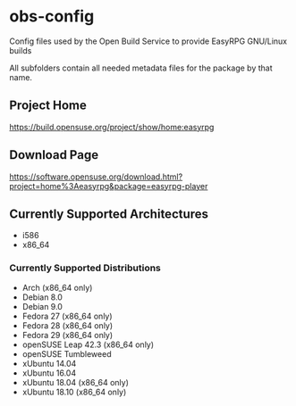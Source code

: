 
# obs-config

Config files used by the Open Build Service to provide EasyRPG GNU/Linux builds

All subfolders contain all needed metadata files for the package by that name.

## Project Home

https://build.opensuse.org/project/show/home:easyrpg

## Download Page

https://software.opensuse.org/download.html?project=home%3Aeasyrpg&package=easyrpg-player

## Currently Supported Architectures

 - i586
 - x86_64

### Currently Supported Distributions

 - Arch (x86_64 only)
 - Debian 8.0
 - Debian 9.0
 - Fedora 27 (x86_64 only)
 - Fedora 28 (x86_64 only)
 - Fedora 29 (x86_64 only)
 - openSUSE Leap 42.3 (x86_64 only)
 - openSUSE Tumbleweed
 - xUbuntu 14.04
 - xUbuntu 16.04
 - xUbuntu 18.04 (x86_64 only)
 - xUbuntu 18.10 (x86_64 only)
